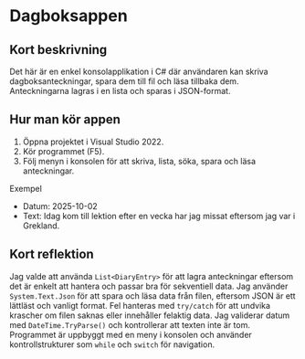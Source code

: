 # Dagboksappen

## Kort beskrivning
Det här är en enkel konsolapplikation i C# där användaren kan skriva dagboksanteckningar, spara dem till fil och läsa tillbaka dem. Anteckningarna lagras i en lista och sparas i JSON-format.

## Hur man kör appen
1. Öppna projektet i Visual Studio 2022.
2. Kör programmet (F5).
3. Följ menyn i konsolen för att skriva, lista, söka, spara och läsa anteckningar.







Exempel
- Datum: 2025-10-02
- Text: Idag kom till lektion efter en vecka har jag missat eftersom jag var i Grekland.

## Kort reflektion
Jag valde att använda `List<DiaryEntry>` för att lagra anteckningar eftersom det är enkelt att hantera och passar bra för sekventiell data. Jag använder `System.Text.Json` för att spara och läsa data från filen, eftersom JSON är ett lättläst och vanligt format. Fel hanteras med `try/catch` för att undvika krascher om filen saknas eller innehåller felaktig data. Jag validerar datum med `DateTime.TryParse()` och kontrollerar att texten inte är tom. Programmet är uppbyggt med en meny i konsolen och använder kontrollstrukturer som `while` och `switch` för navigation.
